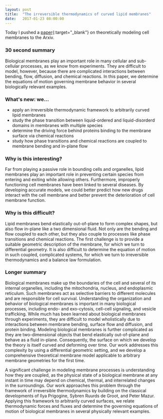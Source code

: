 ```yaml
---
layout: post
title:  "The irreversible thermodynamics of curved lipid membranes"
date:   2017-01-23 08:00:00
---
```


Today I pushed a [paper](https://arxiv.org/abs/1701.06495){:target="_blank"} on theoretically modeling cell membranes to the Arxiv.

### 30 second summary

Biological membranes play an important role in many cellular and sub-cellular processes, as we know from experiments. They are difficult to model, however, because there are complicated interactions between bending, flow, diffusion, and chemical reactions. In this paper, we determine the equations of motion governing membrane behavior in several biologically relevant examples.

### What's new: we...

- apply an irreversible thermodynamic framework to arbitrarily curved lipid membranes
- study the phase transition between liquid-ordered and liquid-disorderd domains in membranes with multiple species
- determine the driving force behind proteins binding to the membrane surface via chemical reactions
- study how phase transitions and chemical reactions are coupled to membrane bending and in-plane flow 

### Why is this interesting?

Far from playing a passive role in bounding cells and organelles, lipid membranes play an important role in preventing certain species from entering and exiting while allowing others. Furthermore, improperly functioning cell membranes have been linked to several diseases. By developing accurate models, we could better predict how new drugs interact with the cell membrane and better prevent the deterioration of cell membrane function.

### Why is this difficult?

Lipid membranes bend elastically out-of-plane to form complex shapes, but also flow in-plane like a two dimensional fluid. Not only are the bending and flow coupled to each other, but they also couple to processes like phase transitions and chemical reactions. The first challenge is to provide a suitable geometric description of the membrane, for which we turn to differential geometry. It is also difficult to determine the equation of motion in such coupled, complicated systems, for which we turn to irreversible thermodynamics and a balance law formulation.

### Longer summary

Biological membranes make up the boundaries of the cell and several of its internal organelles, including the mitochondria, nucleus, and endoplasmic reticulum. Such membranes act as selective barriers to different molecules and are responsible for cell survival.
Understanding the organization and behavior of biological membranes is important in many biological processes, including endo- and exo-cytosis, cell-cell signaling, and vesicle trafficking. While much has been learned about biological membranes through experiments, they are difficult to model wholistically due to interactions between membrane bending, surface flow and diffusion, and protein binding.
Modeling biological membranes is further complicated as they are two-dimensional objects that bend elastically out-of-plane and behave as a fluid in-plane. Consequently, the surface on which we develop the theory is itself curved and deforming over time.
Our work addresses this complexity by using a differential geometric setting, and we develop a comprehensive theoretical membrane model applicable to arbitrary membrane geometries for the first time.

A significant challenge in modeling membrane processes is understanding how they are coupled, as the physical state of a biological membrane at any instant in time may depend on chemical, thermal, and interrelated changes in the surroundings. Our work approaches this problem through the framework of irreversible thermodynamics by building on the classical developments of Ilya Prigogine, Sybren Ruurds de Groot, and Peter Mazur. Applying this framework to arbitrarily curved surfaces, we relate thermodynamic forces and fluxes and determine the governing equations of motion of biological membranes in several physically relevant examples.


